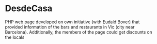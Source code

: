 # DesdeCasa

PHP web page developed on own initiative (with Eudald Bover) that provided information of the bars and restaurants in Vic (city near Barcelona). Additionally, the members of the page could get discounts on the locals